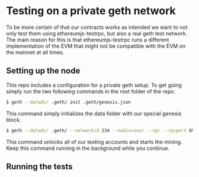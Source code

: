 # Testing on a private geth network
To be more certain of that our contracts works as intended we want to not only test them using ethereumjs-testrpc, but also a real geth test network. The main reason for this is that ethereumjs-testrpc runs a different implementation of the EVM that might not be compatible with the EVM on the mainnet at all times.

## Setting up the node
This repo includes a configuration for a private geth setup. To get going simply run the two following commands in the root folder of the repo.
```bash
$ geth --datadir .geth/ init .geth/genesis.json
```
This command simply initializes the data folder with our special genesis block.

```bash
$ geth --datadir .geth/ --networkid 234 --nodiscover --rpc --rpcport 8544 --port 30304 --minerthreads=1 --unlock 0x0c35cca2de5e9c8e87294c6d4a6178c0a41dbc41,0xce90a10ae09cefd105a849acf208f5614322fb7d,0x97e860850d91ff42c6572ec5a3dae9256f8217a9,0xeff3c186c72631323c3a7ea96268b2862ad6705d,0x6c58a6f501590b59fce3092a8e4a85fd03920741,0xad2a1776fbd0514a76412c23a43a0a9658217fb0,0x8b5dc0abfda72911abb1cb3a25321a1ed1a72682,0x78994b24225a8e9066fab4067245493a83184b69,0xaf0e721ab230f822d8e93f8585f0fc6677feb22f,0x3d9a5c3cc53c3cd02665a118bd93fdf35ef7fbfb --password .geth/pw --mine console
```
This command unlocks all of our testing accounts and starts the mining. Keep this command running in the background while you continue.

## Running the tests

